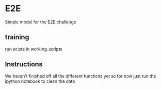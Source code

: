 # E2E
Simple model for the E2E challenge

## training
run scipts in working_scripts

## Instructions

We haven't finished off all the different functions yet so for now just run the ipython notebook to clean the data
